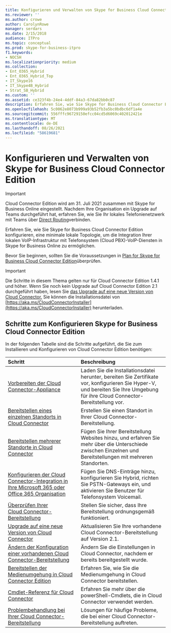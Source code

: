 ```yaml
---
title: Konfigurieren und Verwalten von Skype for Business Cloud Connector Edition
ms.reviewer: ''
ms.author: crowe
author: CarolynRowe
manager: serdars
ms.date: 2/15/2018
audience: ITPro
ms.topic: conceptual
ms.prod: skype-for-business-itpro
f1.keywords:
- NOCSH
ms.localizationpriority: medium
ms.collection:
- Ent_O365_Hybrid
- Ent_O365_Hybrid_Top
- IT_Skype16
- IT_Skype4B_Hybrid
- Strat_SB_Hybrid
ms.custom: ''
ms.assetid: ce323f4b-24e4-4ddf-84a3-67da82bb0c87
description: Erfahren Sie, wie Sie Skype for Business Cloud Connector Edition konfigurieren, eine minimale lokale Topologie, um die Integration Ihrer lokalen VoIP-Infrastruktur mit Telefonsystem (Cloud PBX)-VoIP-Diensten in Skype for Business Online zu ermöglichen.
ms.openlocfilehash: 5c0062e8073b999a93b52fb3a5bc0bdbc6df1a4e
ms.sourcegitcommit: 556fffc96729150efcc04cd5d6069c402012421e
ms.translationtype: MT
ms.contentlocale: de-DE
ms.lasthandoff: 08/26/2021
ms.locfileid: "58619681"
---
```

# <a name="configure-and-manage-skype-for-business-cloud-connector-edition"></a>Konfigurieren und Verwalten von Skype for Business Cloud Connector Edition
 
> [!Important]
> Cloud Connector Edition wird am 31. Juli 2021 zusammen mit Skype for Business Online eingestellt. Nachdem Ihre Organisation ein Upgrade auf Teams durchgeführt hat, erfahren Sie, wie Sie Ihr lokales Telefonienetzwerk mit Teams über [Direct Routing](/MicrosoftTeams/direct-routing-landing-page)verbinden.

Erfahren Sie, wie Sie Skype for Business Cloud Connector Edition konfigurieren, eine minimale lokale Topologie, um die Integration Ihrer lokalen VoIP-Infrastruktur mit Telefonsystem (Cloud PBX)-VoIP-Diensten in Skype for Business Online zu ermöglichen. 
  
Bevor Sie beginnen, sollten Sie die Voraussetzungen in [Plan for Skype for Business Cloud Connector Edition](plan-skype-for-business-cloud-connector-edition.md)überprüfen.
  
> [!IMPORTANT]
> Die Schritte in diesem Thema gelten nur für Cloud Connector Edition 1.4.1 und höher. Wenn Sie noch kein Upgrade auf Cloud Connector Edition 2.1 durchgeführt haben, lesen Sie [das Upgrade auf eine neue Version von Cloud Connector.](upgrade-to-a-new-version-of-cloud-connector.md) Sie können die Installationsdatei von [https://aka.ms/CloudConnectorInstaller](https://aka.ms/CloudConnectorInstaller) herunterladen. 
  
## <a name="steps-to-configure-skype-for-business-cloud-connector-edition"></a>Schritte zum Konfigurieren Skype for Business Cloud Connector Edition

In der folgenden Tabelle sind die Schritte aufgeführt, die Sie zum Installieren und Konfigurieren von Cloud Connector Edition benötigen:
  
|**Schritt**|**Beschreibung**|
|:-----|:-----|
|[Vorbereiten der Cloud Connector-Appliance](prepare-your-cloud-connector-appliance.md) <br/> |Laden Sie die Installationsdatei herunter, bereiten Sie Zertifikate vor, konfigurieren Sie Hyper-V, und bereiten Sie Ihre Umgebung für ihre Cloud Connector-Bereitstellung vor.  <br/> |
|[Bereitstellen eines einzelnen Standorts in Cloud Connector](deploy-a-single-site-in-cloud-connector.md) <br/> |Erstellen Sie einen Standort in Ihrer Cloud Connector-Bereitstellung.  <br/> |
|[Bereitstellen mehrerer Standorte in Cloud Connector](deploy-multiple-sites-in-cloud-connector.md) <br/> |Fügen Sie Ihrer Bereitstellung Websites hinzu, und erfahren Sie mehr über die Unterschiede zwischen Einzelnen und Bereitstellungen mit mehreren Standorten.  <br/> |
|[Konfigurieren der Cloud Connector-Integration in Ihre Microsoft 365 oder Office 365 Organisation](configure-cloud-connector-integration-with-your-office-365-tenant.md) <br/> |Fügen Sie DNS-Einträge hinzu, konfigurieren Sie Hybrid, richten Sie PSTN-Gateways ein, und aktivieren Sie Benutzer für Telefonsystem Voicemail.  <br/> |
|[Überprüfen Ihrer Cloud Connector-Bereitstellung](validate-your-cloud-connector-deployment.md) <br/> |Stellen Sie sicher, dass Ihre Bereitstellung ordnungsgemäß funktioniert.  <br/> |
|[Upgrade auf eine neue Version von Cloud Connector](upgrade-to-a-new-version-of-cloud-connector.md) <br/> |Aktualisieren Sie Ihre vorhandene Cloud Connector-Bereitstellung auf Version 2.1.  <br/> |
|[Ändern der Konfiguration einer vorhandenen Cloud Connector-Bereitstellung](modify-the-configuration-of-an-existing-cloud-connector-deployment.md) <br/> |Ändern Sie die Einstellungen in Cloud Connector, nachdem er bereits bereitgestellt wurde.  <br/> |
|[Bereitstellen der Medienumgehung in Cloud Connector Edition](deploy-media-bypass-in-cloud-connector.md) <br/> |Erfahren Sie, wie Sie die Medienumgehung in Cloud Connector bereitstellen.  <br/> |
|[Cmdlet-Referenz für Cloud Connector](cloud-connector-cmdlet-reference.md) <br/> |Erfahren Sie mehr über die powerShell-Cmdlets, die in Cloud Connector verwendet werden.  <br/> |
|[Problembehandlung bei Ihrer Cloud Connector-Bereitstellung](troubleshoot-your-cloud-connector-deployment.md) <br/> |Lösungen für häufige Probleme, die bei einer Cloud Connector-Bereitstellung auftreten.  <br/> |
